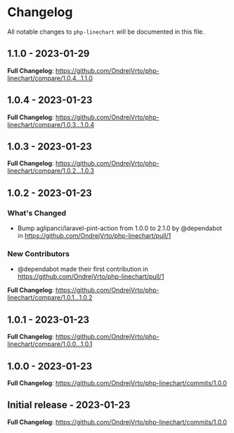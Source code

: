 # Changelog

All notable changes to `php-linechart` will be documented in this file.

## 1.1.0 - 2023-01-29

**Full Changelog**: https://github.com/OndrejVrto/php-linechart/compare/1.0.4...1.1.0

## 1.0.4 - 2023-01-23

**Full Changelog**: https://github.com/OndrejVrto/php-linechart/compare/1.0.3...1.0.4

## 1.0.3 - 2023-01-23

**Full Changelog**: https://github.com/OndrejVrto/php-linechart/compare/1.0.2...1.0.3

## 1.0.2 - 2023-01-23

### What's Changed

- Bump aglipanci/laravel-pint-action from 1.0.0 to 2.1.0 by @dependabot in https://github.com/OndrejVrto/php-linechart/pull/1

### New Contributors

- @dependabot made their first contribution in https://github.com/OndrejVrto/php-linechart/pull/1

**Full Changelog**: https://github.com/OndrejVrto/php-linechart/compare/1.0.1...1.0.2

## 1.0.1 - 2023-01-23

**Full Changelog**: https://github.com/OndrejVrto/php-linechart/compare/1.0.0...1.0.1

## 1.0.0 - 2023-01-23

**Full Changelog**: https://github.com/OndrejVrto/php-linechart/commits/1.0.0

## Initial release - 2023-01-23

**Full Changelog**: https://github.com/OndrejVrto/php-linechart/commits/1.0.0
